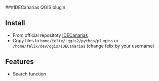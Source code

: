 
<!--[![Build Status](https://travis-ci.org/fherdom/idecanarias-ol3.svg?branch=master)](https://travis-ci.org/fherdom/idecanarias-ol3)-->

<!--_[Demo and API Docs](https://elements.polymer-project.org/elements/paper-input)_-->


###IDECanarias QGIS plugin

## Install

 * From official repositoty [IDECanarias](http://plugins.qgis.org/plugins/IDECanarias/) 
 * Copy files to `home/felix/.qgis2/python/plugins` or `/home/felix/dev/qgis/IDECanarias` (change felix by your username)


## Features

 * Search function
